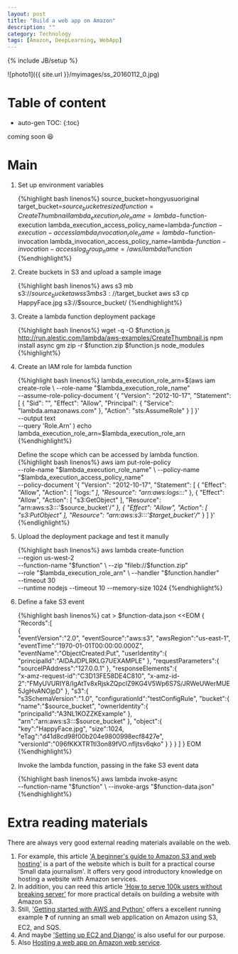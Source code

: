 ```yaml
---
layout: post
title: "Build a web app on Amazon"
description: ""
category: Technology
tags: [Amazon, DeepLearning, WebApp]
---
```

{% include JB/setup %}
<script type="text/javascript"
 src="http://cdn.mathjax.org/mathjax/latest/MathJax.js?config=TeX-AMS-MML_HTMLorMML">
</script>


![photo1]({{ site.url }}/myimages/ss_20160112_0.jpg)



# Table of content
* auto-gen TOC:
{:toc}

coming soon :laughing:


# Main



1. Set up environment variables

   {%highlight bash linenos%}
   source_bucket=hongyusuoriginal
   target_bucket=${source_bucket}resized
   function=CreateThumbnail
   lambda_execution_role_name=lambda-$function-execution
   lambda_execution_access_policy_name=lambda-$function-execution-access
   lambda_invocation_role_name=lambda-$function-invocation
   lambda_invocation_access_policy_name=lambda-$function-invocation-access
   log_group_name=/aws/lambda/$function
   {%endhighlight%}

1. Create buckets in S3 and upload a sample image

   {%highlight bash linenos%}
   aws s3 mb s3://$source_bucket
   aws s3 mb s3://$target_bucket
   aws s3 cp HappyFace.jpg s3://$source_bucket/
   {%endhighlight%}

1. Create a lambda function deployment package

   {%highlight bash linenos%}
   wget -q -O $function.js http://run.alestic.com/lambda/aws-examples/CreateThumbnail.js
   npm install async gm
   zip -r $function.zip $function.js node_modules
   {%highlight%}
   
1. Create an IAM role for lambda function

   {%highlight bash linenos%}
   lambda_execution_role_arn=$(aws iam create-role \
     --role-name "$lambda_execution_role_name" \
     --assume-role-policy-document '{
         "Version": "2012-10-17",
         "Statement": [
           {
             "Sid": "",
             "Effect": "Allow",
             "Principal": {
               "Service": "lambda.amazonaws.com"
             },
             "Action": "sts:AssumeRole"
           }
         ]
       }' \
     --output text \
     --query 'Role.Arn'
   )
   echo lambda_execution_role_arn=$lambda_execution_role_arn
   {%endhighlight%}
   
   Define the scope which can be accessed by lambda function.
   {%highlight bash linenos%}
   aws iam put-role-policy \
     --role-name "$lambda_execution_role_name" \
     --policy-name "$lambda_execution_access_policy_name" \
     --policy-document '{
       "Version": "2012-10-17",
       "Statement": [
         {
           "Effect": "Allow",
           "Action": [
             "logs:*"
           ],
           "Resource": "arn:aws:logs:*:*:*"
         },
         {
           "Effect": "Allow",
           "Action": [
             "s3:GetObject"
           ],
           "Resource": "arn:aws:s3:::'$source_bucket'/*"
         },
         {
           "Effect": "Allow",
           "Action": [
             "s3:PutObject"
           ],
           "Resource": "arn:aws:s3:::'$target_bucket'/*"
         }
       ]
     }'
   {%endlighlight%}
   
1. Upload the deployment package and test it manully

   {%highlight bash linenos%}
   aws lambda create-function \
     --region us-west-2 \
	 --function-name "$function" \
	 --zip "fileb://$function.zip" \
	 --role "$lambda_execution_role_arn" \
	 --handler "$function.handler" \
	 --timeout 30 \
	 --runtime nodejs 
	 --timeout 10 
	 --memory-size 1024
   {%endhighlight%}
   
1. Define a fake S3 event

   {%highlight bash linenos%}
   cat > $function-data.json <<EOM
   {  
      "Records":[  
         {  
            "eventVersion":"2.0",
            "eventSource":"aws:s3",
            "awsRegion":"us-east-1",
            "eventTime":"1970-01-01T00:00:00.000Z",
            "eventName":"ObjectCreated:Put",
            "userIdentity":{  
               "principalId":"AIDAJDPLRKLG7UEXAMPLE"
            },
            "requestParameters":{  
               "sourceIPAddress":"127.0.0.1"
            },
            "responseElements":{  
               "x-amz-request-id":"C3D13FE58DE4C810",
               "x-amz-id-2":"FMyUVURIY8/IgAtTv8xRjskZQpcIZ9KG4V5Wp6S7S/JRWeUWerMUE5JgHvANOjpD"
            },
            "s3":{  
               "s3SchemaVersion":"1.0",
               "configurationId":"testConfigRule",
               "bucket":{  
                  "name":"$source_bucket",
                  "ownerIdentity":{  
                     "principalId":"A3NL1KOZZKExample"
                  },
                  "arn":"arn:aws:s3:::$source_bucket"
               },
               "object":{  
                  "key":"HappyFace.jpg",
                  "size":1024,
                  "eTag":"d41d8cd98f00b204e9800998ecf8427e",
                  "versionId":"096fKKXTRTtl3on89fVO.nfljtsv6qko"
               }
            }
         }
      ]
   }
   EOM
   {%endhighlight%}
   
   Invoke the lambda function, passing in the fake S3 event data
   
   {%highlight bash linenos%}
   aws lambda invoke-async \
     --function-name "$function" \
     --invoke-args "$function-data.json"
   {%endhighlight%}
   
   



# Extra reading materials

There are always very good external reading materials available on the web. 

1. For example, this article ['A beginner's guide to Amazon S3 and web hosting'](http://www.smalldatajournalism.com/projects/one-offs/using-amazon-s3/) is a part of the website which is built for a practical course 'Small data journalism'. It offers very good introductory knowledge on hosting a website with Amazon services.
1. In addition, you can reed this article ['How to serve 100k users without breaking server'](http://blogging.alastair.is/how-i-served-100k-users-without-crashing-and-only-spent-0-32/) for more practical details on building a website with Amazon S3.
1. Still, ['Getting started with AWS and Python'](http://aws.amazon.com/articles/Amazon-EC2/3998) offers a excellent running example :question: of running an small web application on Amazon using S3, EC2, and SQS.
1. And maybe ['Setting up EC2 and Django'](http://markhops.blogspot.fi/2012/05/how-to-setting-up-ec2-and-django.html) is also useful for our purpose.
1. Also [Hosting a web app on Amazon web service](http://docs.aws.amazon.com/gettingstarted/latest/wah-linux/web-app-hosting-intro.html).











